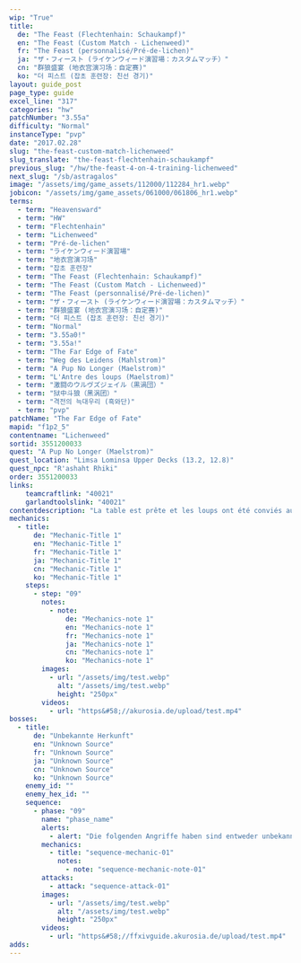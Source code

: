 ```yaml
---
wip: "True"
title:
  de: "The Feast (Flechtenhain: Schaukampf)"
  en: "The Feast (Custom Match - Lichenweed)"
  fr: "The Feast (personnalisé/Pré-de-lichen)"
  ja: "ザ・フィースト (ライケンウィード演習場：カスタムマッチ）"
  cn: "群狼盛宴 (地衣宫演习场：自定赛)"
  ko: "더 피스트 (잡초 훈련장: 친선 경기)"
layout: guide_post
page_type: guide
excel_line: "317"
categories: "hw"
patchNumber: "3.55a"
difficulty: "Normal"
instanceType: "pvp"
date: "2017.02.28"
slug: "the-feast-custom-match-lichenweed"
slug_translate: "the-feast-flechtenhain-schaukampf"
previous_slug: "/hw/the-feast-4-on-4-training-lichenweed"
next_slug: "/sb/astragalos"
image: "/assets/img/game_assets/112000/112284_hr1.webp"
jobicon: "/assets/img/game_assets/061000/061806_hr1.webp"
terms:
  - term: "Heavensward"
  - term: "HW"
  - term: "Flechtenhain"
  - term: "Lichenweed"
  - term: "Pré-de-lichen"
  - term: "ライケンウィード演習場"
  - term: "地衣宫演习场"
  - term: "잡초 훈련장"
  - term: "The Feast (Flechtenhain: Schaukampf)"
  - term: "The Feast (Custom Match - Lichenweed)"
  - term: "The Feast (personnalisé/Pré-de-lichen)"
  - term: "ザ・フィースト (ライケンウィード演習場：カスタムマッチ）"
  - term: "群狼盛宴 (地衣宫演习场：自定赛)"
  - term: "더 피스트 (잡초 훈련장: 친선 경기)"
  - term: "Normal"
  - term: "3.55a0!"
  - term: "3.55a!"
  - term: "The Far Edge of Fate"
  - term: "Weg des Leidens (Mahlstrom)"
  - term: "A Pup No Longer (Maelstrom)"
  - term: "L'Antre des loups (Maelstrom)"
  - term: "激闘のウルヴズジェイル（黒渦団）"
  - term: "狱中斗狼（黑涡团）"
  - term: "격전의 늑대우리 (흑와단)"
  - term: "pvp"
patchName: "The Far Edge of Fate"
mapid: "f1p2_5"
contentname: "Lichenweed"
sortid: 3551200033
quest: "A Pup No Longer (Maelstrom)"
quest_location: "Limsa Lominsa Upper Decks (13.2, 12.8)"
quest_npc: "R'ashaht Rhiki"
order: 3551200033
links:
    teamcraftlink: "40021"
    garlandtoolslink: "40021"
contentdescription: "La table est prête et les loups ont été conviés au festin! Dévorerez-vous vos adversaires... ou serez-vous leur proie? Seules les bêtes les plus sauvages ont été invitées à ce banquet de chair et de sang. Alors acérez vos crocs et vos griffes et préparez-vous à vous repaître du cadavre de vos ennemis! Faites-en de la charpie, dépecez-les et érigez votre trône de chasseur avec leurs os!"
mechanics:
  - title:
      de: "Mechanic-Title 1"
      en: "Mechanic-Title 1"
      fr: "Mechanic-Title 1"
      ja: "Mechanic-Title 1"
      cn: "Mechanic-Title 1"
      ko: "Mechanic-Title 1"
    steps:
      - step: "09"
        notes:
          - note:
              de: "Mechanics-note 1"
              en: "Mechanics-note 1"
              fr: "Mechanics-note 1"
              ja: "Mechanics-note 1"
              cn: "Mechanics-note 1"
              ko: "Mechanics-note 1"
        images:
          - url: "/assets/img/test.webp"
            alt: "/assets/img/test.webp"
            height: "250px"
        videos:
          - url: "https&#58;//akurosia.de/upload/test.mp4"
bosses:
  - title:
      de: "Unbekannte Herkunft"
      en: "Unknown Source"
      fr: "Unknown Source"
      ja: "Unknown Source"
      cn: "Unknown Source"
      ko: "Unknown Source"
    enemy_id: ""
    enemy_hex_id: ""
    sequence:
      - phase: "09"
        name: "phase_name"
        alerts:
          - alert: "Die folgenden Angriffe haben sind entweder unbekannt oder haben keine klare Herkunft"
        mechanics:
          - title: "sequence-mechanic-01"
            notes:
              - note: "sequence-mechanic-note-01"
        attacks:
          - attack: "sequence-attack-01"
        images:
          - url: "/assets/img/test.webp"
            alt: "/assets/img/test.webp"
            height: "250px"
        videos:
          - url: "https&#58;//ffxivguide.akurosia.de/upload/test.mp4"
adds:
---
```

